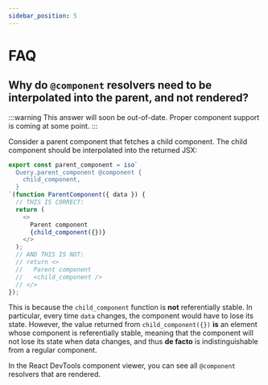 ```yaml
---
sidebar_position: 5
---
```


# FAQ

## Why do `@component` resolvers need to be interpolated into the parent, and not rendered?

:::warning
This answer will soon be out-of-date. Proper component support is coming at some point.
:::

Consider a parent component that fetches a child component. The child component should be interpolated into the returned JSX:

```js
export const parent_component = iso`
  Query.parent_component @component {
    child_component,
  }
`(function ParentComponent({ data }) {
  // THIS IS CORRECT:
  return (
    <>
      Parent component
      {child_component({})}
    </>
  );
  // AND THIS IS NOT:
  // return <>
  //   Parent component
  //   <child_component />
  // </>
});
```

This is because the `child_component` function is **not** referentially stable. In particular, every time `data` changes, the component would have to lose its state. However, the value returned from `child_component({})` **is** an element whose component is referentially stable, meaning that the component will not lose its state when data changes, and thus **de facto** is indistinguishable from a regular component.

In the React DevTools component viewer, you can see all `@component` resolvers that are rendered.
